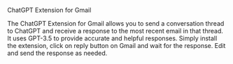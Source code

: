 ChatGPT Extension for Gmail

The ChatGPT Extension for Gmail allows you to send a conversation thread to ChatGPT and receive a response to the most recent email in that thread. It uses GPT-3.5 to provide accurate and helpful responses. Simply install the extension, click on reply button on Gmail and wait for the response. Edit and send the response as needed.
